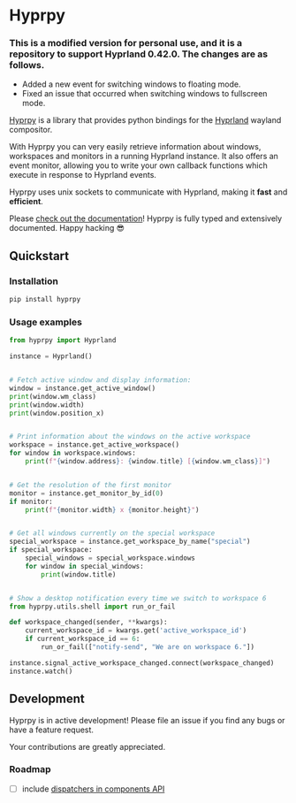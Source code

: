 # Hyprpy

### This is a modified version for personal use, and it is a repository to support Hyprland 0.42.0. The changes are as follows.
- Added a new event for switching windows to floating mode.
- Fixed an issue that occurred when switching windows to fullscreen mode.




[Hyprpy](https://github.com/ulinja/hyprpy) is a library that provides python bindings for the [Hyprland](https://hyprland.org/) wayland compositor.

With Hyprpy you can very easily retrieve information about windows, workspaces and monitors
in a running Hyprland instance.
It also offers an event monitor, allowing you to write your own callback functions which
execute in response to Hyprland events.

Hyprpy uses unix sockets to communicate with Hyprland, making it **fast** and **efficient**.

Please [check out the documentation](https://hyprpy.lobbes.dev)!
Hyprpy is fully typed and extensively documented. Happy hacking :sunglasses:

## Quickstart

### Installation

```bash
pip install hyprpy
```

### Usage examples

```python
from hyprpy import Hyprland

instance = Hyprland()


# Fetch active window and display information:
window = instance.get_active_window()
print(window.wm_class)
print(window.width)
print(window.position_x)


# Print information about the windows on the active workspace
workspace = instance.get_active_workspace()
for window in workspace.windows:
    print(f"{window.address}: {window.title} [{window.wm_class}]")


# Get the resolution of the first monitor
monitor = instance.get_monitor_by_id(0)
if monitor:
    print(f"{monitor.width} x {monitor.height}")


# Get all windows currently on the special workspace
special_workspace = instance.get_workspace_by_name("special")
if special_workspace:
    special_windows = special_workspace.windows
    for window in special_windows:
        print(window.title)


# Show a desktop notification every time we switch to workspace 6
from hyprpy.utils.shell import run_or_fail

def workspace_changed(sender, **kwargs):
    current_workspace_id = kwargs.get('active_workspace_id')
    if current_workspace_id == 6:
        run_or_fail(["notify-send", "We are on workspace 6."])

instance.signal_active_workspace_changed.connect(workspace_changed)
instance.watch()
```

## Development

Hyprpy is in active development! Please file an issue if you find any bugs or have a feature request.

Your contributions are greatly appreciated.

### Roadmap

- [ ] include [dispatchers in components API](https://github.com/ulinja/hyprpy/issues/11)
